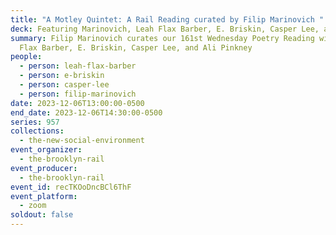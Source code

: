 ```yaml
---
title: "A Motley Quintet: A Rail Reading curated by Filip Marinovich "
deck: Featuring Marinovich, Leah Flax Barber, E. Briskin, Casper Lee, and Ali Pinkney
summary: Filip Marinovich curates our 161st Wednesday Poetry Reading with  Leah
  Flax Barber, E. Briskin, Casper Lee, and Ali Pinkney
people:
  - person: leah-flax-barber
  - person: e-briskin
  - person: casper-lee
  - person: filip-marinovich
date: 2023-12-06T13:00:00-0500
end_date: 2023-12-06T14:30:00-0500
series: 957
collections:
  - the-new-social-environment
event_organizer:
  - the-brooklyn-rail
event_producer:
  - the-brooklyn-rail
event_id: recTKOoDncBCl6ThF
event_platform:
  - zoom
soldout: false
---
```

